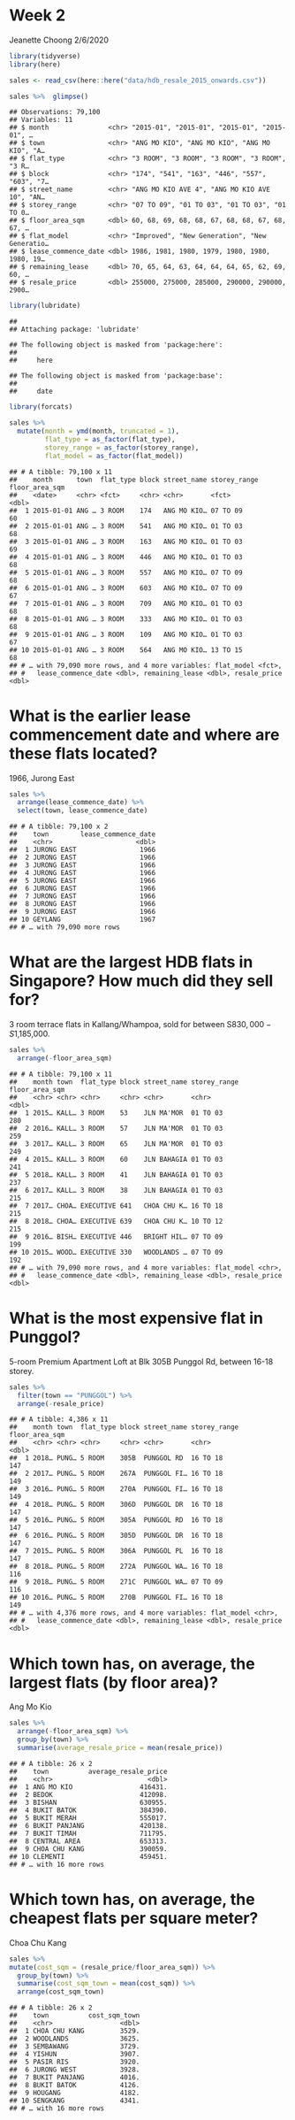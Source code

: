 Week 2
================
Jeanette Choong
2/6/2020

``` r
library(tidyverse)
library(here)
```

``` r
sales <- read_csv(here::here("data/hdb_resale_2015_onwards.csv"))
```

``` r
sales %>%  glimpse()
```

    ## Observations: 79,100
    ## Variables: 11
    ## $ month               <chr> "2015-01", "2015-01", "2015-01", "2015-01", …
    ## $ town                <chr> "ANG MO KIO", "ANG MO KIO", "ANG MO KIO", "A…
    ## $ flat_type           <chr> "3 ROOM", "3 ROOM", "3 ROOM", "3 ROOM", "3 R…
    ## $ block               <chr> "174", "541", "163", "446", "557", "603", "7…
    ## $ street_name         <chr> "ANG MO KIO AVE 4", "ANG MO KIO AVE 10", "AN…
    ## $ storey_range        <chr> "07 TO 09", "01 TO 03", "01 TO 03", "01 TO 0…
    ## $ floor_area_sqm      <dbl> 60, 68, 69, 68, 68, 67, 68, 68, 67, 68, 67, …
    ## $ flat_model          <chr> "Improved", "New Generation", "New Generatio…
    ## $ lease_commence_date <dbl> 1986, 1981, 1980, 1979, 1980, 1980, 1980, 19…
    ## $ remaining_lease     <dbl> 70, 65, 64, 63, 64, 64, 64, 65, 62, 69, 60, …
    ## $ resale_price        <dbl> 255000, 275000, 285000, 290000, 290000, 2900…

``` r
library(lubridate)
```

    ## 
    ## Attaching package: 'lubridate'

    ## The following object is masked from 'package:here':
    ## 
    ##     here

    ## The following object is masked from 'package:base':
    ## 
    ##     date

``` r
library(forcats)

sales %>% 
  mutate(month = ymd(month, truncated = 1), 
         flat_type = as_factor(flat_type), 
         storey_range = as_factor(storey_range),
         flat_model = as_factor(flat_model))
```

    ## # A tibble: 79,100 x 11
    ##    month      town  flat_type block street_name storey_range floor_area_sqm
    ##    <date>     <chr> <fct>     <chr> <chr>       <fct>                 <dbl>
    ##  1 2015-01-01 ANG … 3 ROOM    174   ANG MO KIO… 07 TO 09                 60
    ##  2 2015-01-01 ANG … 3 ROOM    541   ANG MO KIO… 01 TO 03                 68
    ##  3 2015-01-01 ANG … 3 ROOM    163   ANG MO KIO… 01 TO 03                 69
    ##  4 2015-01-01 ANG … 3 ROOM    446   ANG MO KIO… 01 TO 03                 68
    ##  5 2015-01-01 ANG … 3 ROOM    557   ANG MO KIO… 07 TO 09                 68
    ##  6 2015-01-01 ANG … 3 ROOM    603   ANG MO KIO… 07 TO 09                 67
    ##  7 2015-01-01 ANG … 3 ROOM    709   ANG MO KIO… 01 TO 03                 68
    ##  8 2015-01-01 ANG … 3 ROOM    333   ANG MO KIO… 01 TO 03                 68
    ##  9 2015-01-01 ANG … 3 ROOM    109   ANG MO KIO… 01 TO 03                 67
    ## 10 2015-01-01 ANG … 3 ROOM    564   ANG MO KIO… 13 TO 15                 68
    ## # … with 79,090 more rows, and 4 more variables: flat_model <fct>,
    ## #   lease_commence_date <dbl>, remaining_lease <dbl>, resale_price <dbl>

# What is the earlier lease commencement date and where are these flats located?

1966, Jurong East

``` r
sales %>% 
  arrange(lease_commence_date) %>% 
  select(town, lease_commence_date)
```

    ## # A tibble: 79,100 x 2
    ##    town        lease_commence_date
    ##    <chr>                     <dbl>
    ##  1 JURONG EAST                1966
    ##  2 JURONG EAST                1966
    ##  3 JURONG EAST                1966
    ##  4 JURONG EAST                1966
    ##  5 JURONG EAST                1966
    ##  6 JURONG EAST                1966
    ##  7 JURONG EAST                1966
    ##  8 JURONG EAST                1966
    ##  9 JURONG EAST                1966
    ## 10 GEYLANG                    1967
    ## # … with 79,090 more rows

# What are the largest HDB flats in Singapore? How much did they sell for?

3 room terrace flats in Kallang/Whampoa, sold for between S$830,000 -
S$1,185,000.

``` r
sales %>% 
  arrange(-floor_area_sqm)
```

    ## # A tibble: 79,100 x 11
    ##    month town  flat_type block street_name storey_range floor_area_sqm
    ##    <chr> <chr> <chr>     <chr> <chr>       <chr>                 <dbl>
    ##  1 2015… KALL… 3 ROOM    53    JLN MA'MOR  01 TO 03                280
    ##  2 2016… KALL… 3 ROOM    57    JLN MA'MOR  01 TO 03                259
    ##  3 2017… KALL… 3 ROOM    65    JLN MA'MOR  01 TO 03                249
    ##  4 2015… KALL… 3 ROOM    60    JLN BAHAGIA 01 TO 03                241
    ##  5 2018… KALL… 3 ROOM    41    JLN BAHAGIA 01 TO 03                237
    ##  6 2017… KALL… 3 ROOM    38    JLN BAHAGIA 01 TO 03                215
    ##  7 2017… CHOA… EXECUTIVE 641   CHOA CHU K… 16 TO 18                215
    ##  8 2018… CHOA… EXECUTIVE 639   CHOA CHU K… 10 TO 12                215
    ##  9 2016… BISH… EXECUTIVE 446   BRIGHT HIL… 07 TO 09                199
    ## 10 2015… WOOD… EXECUTIVE 330   WOODLANDS … 07 TO 09                192
    ## # … with 79,090 more rows, and 4 more variables: flat_model <chr>,
    ## #   lease_commence_date <dbl>, remaining_lease <dbl>, resale_price <dbl>

# What is the most expensive flat in Punggol?

5-room Premium Apartment Loft at Blk 305B Punggol Rd, between 16-18
storey.

``` r
sales %>% 
  filter(town == "PUNGGOL") %>% 
  arrange(-resale_price)
```

    ## # A tibble: 4,386 x 11
    ##    month town  flat_type block street_name storey_range floor_area_sqm
    ##    <chr> <chr> <chr>     <chr> <chr>       <chr>                 <dbl>
    ##  1 2018… PUNG… 5 ROOM    305B  PUNGGOL RD  16 TO 18                147
    ##  2 2017… PUNG… 5 ROOM    267A  PUNGGOL FI… 16 TO 18                149
    ##  3 2016… PUNG… 5 ROOM    270A  PUNGGOL FI… 16 TO 18                149
    ##  4 2018… PUNG… 5 ROOM    306D  PUNGGOL DR  16 TO 18                147
    ##  5 2016… PUNG… 5 ROOM    305A  PUNGGOL RD  16 TO 18                147
    ##  6 2016… PUNG… 5 ROOM    305D  PUNGGOL DR  16 TO 18                147
    ##  7 2015… PUNG… 5 ROOM    306A  PUNGGOL PL  16 TO 18                147
    ##  8 2018… PUNG… 5 ROOM    272A  PUNGGOL WA… 16 TO 18                116
    ##  9 2018… PUNG… 5 ROOM    271C  PUNGGOL WA… 07 TO 09                116
    ## 10 2016… PUNG… 5 ROOM    270B  PUNGGOL FI… 16 TO 18                149
    ## # … with 4,376 more rows, and 4 more variables: flat_model <chr>,
    ## #   lease_commence_date <dbl>, remaining_lease <dbl>, resale_price <dbl>

# Which town has, on average, the largest flats (by floor area)?

Ang Mo Kio

``` r
sales %>% 
  arrange(-floor_area_sqm) %>% 
  group_by(town) %>% 
  summarise(average_resale_price = mean(resale_price))
```

    ## # A tibble: 26 x 2
    ##    town          average_resale_price
    ##    <chr>                        <dbl>
    ##  1 ANG MO KIO                 416431.
    ##  2 BEDOK                      412098.
    ##  3 BISHAN                     630955.
    ##  4 BUKIT BATOK                384390.
    ##  5 BUKIT MERAH                555017.
    ##  6 BUKIT PANJANG              420138.
    ##  7 BUKIT TIMAH                711795.
    ##  8 CENTRAL AREA               653313.
    ##  9 CHOA CHU KANG              390059.
    ## 10 CLEMENTI                   459451.
    ## # … with 16 more rows

# Which town has, on average, the cheapest flats per square meter?

Choa Chu Kang

``` r
sales %>% 
mutate(cost_sqm = (resale_price/floor_area_sqm)) %>% 
  group_by(town) %>% 
  summarise(cost_sqm_town = mean(cost_sqm)) %>% 
  arrange(cost_sqm_town)
```

    ## # A tibble: 26 x 2
    ##    town          cost_sqm_town
    ##    <chr>                 <dbl>
    ##  1 CHOA CHU KANG         3529.
    ##  2 WOODLANDS             3625.
    ##  3 SEMBAWANG             3729.
    ##  4 YISHUN                3907.
    ##  5 PASIR RIS             3920.
    ##  6 JURONG WEST           3928.
    ##  7 BUKIT PANJANG         4016.
    ##  8 BUKIT BATOK           4126.
    ##  9 HOUGANG               4182.
    ## 10 SENGKANG              4341.
    ## # … with 16 more rows
